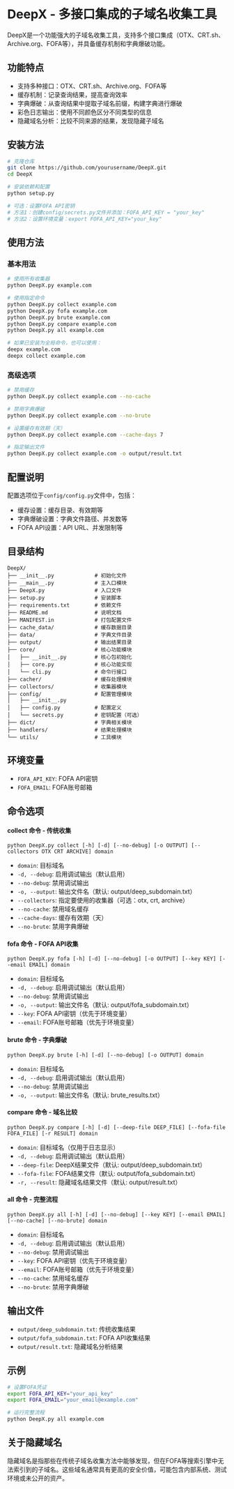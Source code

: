 # DeepX - 多接口集成的子域名收集工具

DeepX是一个功能强大的子域名收集工具，支持多个接口集成（OTX、CRT.sh、Archive.org、FOFA等），并具备缓存机制和字典爆破功能。

## 功能特点

- 支持多种接口：OTX、CRT.sh、Archive.org、FOFA等
- 缓存机制：记录查询结果，提高查询效率
- 字典爆破：从查询结果中提取子域名前缀，构建字典进行爆破
- 彩色日志输出：使用不同颜色区分不同类型的信息
- 隐藏域名分析：比较不同来源的结果，发现隐藏子域名

## 安装方法

```bash
# 克隆仓库
git clone https://github.com/yourusername/DeepX.git
cd DeepX

# 安装依赖和配置
python setup.py

# 可选：设置FOFA API密钥
# 方法1：创建config/secrets.py文件并添加：FOFA_API_KEY = "your_key"
# 方法2：设置环境变量：export FOFA_API_KEY="your_key"
```

## 使用方法

### 基本用法

```bash
# 使用所有收集器
python DeepX.py example.com

# 使用指定命令
python DeepX.py collect example.com
python DeepX.py fofa example.com
python DeepX.py brute example.com
python DeepX.py compare example.com
python DeepX.py all example.com

# 如果已安装为全局命令，也可以使用：
deepx example.com
deepx collect example.com
```

### 高级选项

```bash
# 禁用缓存
python DeepX.py collect example.com --no-cache

# 禁用字典爆破
python DeepX.py collect example.com --no-brute

# 设置缓存有效期（天）
python DeepX.py collect example.com --cache-days 7

# 指定输出文件
python DeepX.py collect example.com -o output/result.txt
```

## 配置说明

配置选项位于`config/config.py`文件中，包括：

- 缓存设置：缓存目录、有效期等
- 字典爆破设置：字典文件路径、并发数等
- FOFA API设置：API URL、并发限制等

## 目录结构

```
DeepX/
├── __init__.py             # 初始化文件
├── __main__.py             # 主入口模块
├── DeepX.py                # 入口文件
├── setup.py                # 安装脚本
├── requirements.txt        # 依赖文件
├── README.md               # 说明文档
├── MANIFEST.in             # 打包配置文件
├── cache_data/             # 缓存数据目录
├── data/                   # 字典文件目录
├── output/                 # 输出结果目录
├── core/                   # 核心功能模块
│   ├── __init__.py         # 核心包初始化
│   ├── core.py             # 核心功能实现
│   └── cli.py              # 命令行接口
├── cacher/                 # 缓存处理模块
├── collectors/             # 收集器模块
├── config/                 # 配置管理模块
│   ├── __init__.py
│   ├── config.py           # 配置定义
│   └── secrets.py          # 密钥配置（可选）
├── dict/                   # 字典相关模块
├── handlers/               # 结果处理模块
└── utils/                  # 工具模块
```

## 环境变量

- `FOFA_API_KEY`: FOFA API密钥
- `FOFA_EMAIL`: FOFA账号邮箱

## 命令选项

#### collect 命令 - 传统收集

```
python DeepX.py collect [-h] [-d] [--no-debug] [-o OUTPUT] [--collectors OTX CRT ARCHIVE] domain
```

- `domain`: 目标域名
- `-d, --debug`: 启用调试输出（默认启用）
- `--no-debug`: 禁用调试输出
- `-o, --output`: 输出文件名（默认: output/deep_subdomain.txt）
- `--collectors`: 指定要使用的收集器（可选：otx, crt, archive）
- `--no-cache`: 禁用域名缓存
- `--cache-days`: 缓存有效期（天）
- `--no-brute`: 禁用字典爆破

#### fofa 命令 - FOFA API收集

```
python DeepX.py fofa [-h] [-d] [--no-debug] [-o OUTPUT] [--key KEY] [--email EMAIL] domain
```

- `domain`: 目标域名
- `-d, --debug`: 启用调试输出（默认启用）
- `--no-debug`: 禁用调试输出
- `-o, --output`: 输出文件名（默认: output/fofa_subdomain.txt）
- `--key`: FOFA API密钥（优先于环境变量）
- `--email`: FOFA账号邮箱（优先于环境变量）

#### brute 命令 - 字典爆破

```
python DeepX.py brute [-h] [-d] [--no-debug] [-o OUTPUT] domain
```

- `domain`: 目标域名
- `-d, --debug`: 启用调试输出（默认启用）
- `--no-debug`: 禁用调试输出
- `-o, --output`: 输出文件名（默认: brute_results.txt）

#### compare 命令 - 域名比较

```
python DeepX.py compare [-h] [-d] [--deep-file DEEP_FILE] [--fofa-file FOFA_FILE] [-r RESULT] domain
```

- `domain`: 目标域名（仅用于日志显示）
- `-d, --debug`: 启用调试输出（默认启用）
- `--deep-file`: DeepX结果文件（默认: output/deep_subdomain.txt）
- `--fofa-file`: FOFA结果文件（默认: output/fofa_subdomain.txt）
- `-r, --result`: 隐藏域名结果文件（默认: output/result.txt）

#### all 命令 - 完整流程

```
python DeepX.py all [-h] [-d] [--no-debug] [--key KEY] [--email EMAIL] [--no-cache] [--no-brute] domain
```

- `domain`: 目标域名
- `-d, --debug`: 启用调试输出（默认启用）
- `--no-debug`: 禁用调试输出
- `--key`: FOFA API密钥（优先于环境变量）
- `--email`: FOFA账号邮箱（优先于环境变量）
- `--no-cache`: 禁用域名缓存
- `--no-brute`: 禁用字典爆破

## 输出文件

- `output/deep_subdomain.txt`: 传统收集结果
- `output/fofa_subdomain.txt`: FOFA API收集结果
- `output/result.txt`: 隐藏域名分析结果

## 示例

```bash
# 设置FOFA凭证
export FOFA_API_KEY="your_api_key"
export FOFA_EMAIL="your_email@example.com"

# 运行完整流程
python DeepX.py all example.com
```

## 关于隐藏域名

隐藏域名是指那些在传统子域名收集方法中能够发现，但在FOFA等搜索引擎中无法索引到的子域名。这些域名通常具有更高的安全价值，可能包含内部系统、测试环境或未公开的资产。 
